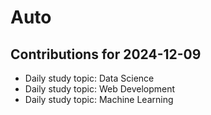 # Auto

## Contributions for 2024-12-09
- Daily study topic: Data Science
- Daily study topic: Web Development
- Daily study topic: Machine Learning
